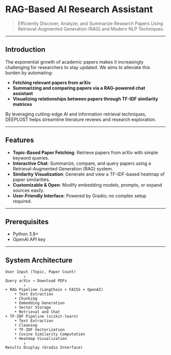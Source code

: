 # RAG-Based AI Research Assistant

> Efficiently Discover, Analyze, and Summarize Research Papers Using Retrieval-Augmented Generation (RAG) and Modern NLP Techniques.

---

## Introduction

The exponential growth of academic papers makes it increasingly challenging for researchers to stay updated. We aims to alleviate this burden by automating:

- **Fetching relevant papers from arXiv**
- **Summarizing and comparing papers via a RAG-powered chat assistant**
- **Visualizing relationships between papers through TF-IDF similarity matrices**

By leveraging cutting-edge AI and information retrieval techniques, DEEPLOST helps streamline literature reviews and research exploration.

---

## Features

- **Topic-Based Paper Fetching**: Retrieve papers from arXiv with simple keyword queries.
- **Interactive Chat**: Summarize, compare, and query papers using a Retrieval-Augmented Generation (RAG) system.
- **Similarity Visualization**: Generate and view a TF-IDF-based heatmap of paper similarities.
- **Customizable & Open**: Modify embedding models, prompts, or expand sources easily.
- **User-Friendly Interface**: Powered by Gradio; no complex setup required.

  
---
## Prerequisites
- Python 3.8+
- OpenAI API key
---

## System Architecture

```plaintext
User Input (Topic, Paper Count)
        ↓
Query arXiv → Download PDFs
        ↓
➤ RAG Pipeline (LangChain + FAISS + OpenAI)
    • Text Extraction
    • Chunking
    • Embedding Generation
    • Vector Storage
    • Retrieval and Chat
➤ TF-IDF Pipeline (scikit-learn)
    • Text Extraction
    • Cleaning
    • TF-IDF Vectorization
    • Cosine Similarity Computation
    • Heatmap Visualization
        ↓
Results Display (Gradio Interface)

